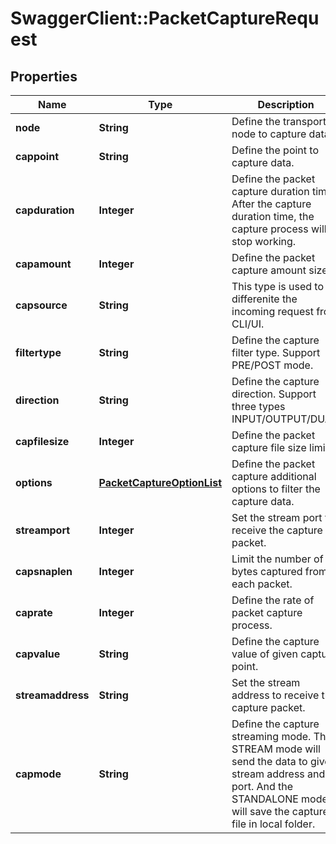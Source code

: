 # SwaggerClient::PacketCaptureRequest

## Properties
Name | Type | Description | Notes
------------ | ------------- | ------------- | -------------
**node** | **String** | Define the transport node to capture data. | [optional] 
**cappoint** | **String** | Define the point to capture data. | 
**capduration** | **Integer** | Define the packet capture duration time. After the capture duration time, the capture process will stop working. | [optional] 
**capamount** | **Integer** | Define the packet capture amount size. | [optional] 
**capsource** | **String** | This type is used to differenite the incoming request from CLI/UI. | 
**filtertype** | **String** | Define the capture filter type. Support PRE/POST mode. | [optional] 
**direction** | **String** | Define the capture direction. Support three types INPUT/OUTPUT/DUAL. | [optional] 
**capfilesize** | **Integer** | Define the packet capture file size limit. | [optional] 
**options** | [**PacketCaptureOptionList**](PacketCaptureOptionList.md) | Define the packet capture additional options to filter the capture data. | [optional] 
**streamport** | **Integer** | Set the stream port to receive the capture packet. | [optional] 
**capsnaplen** | **Integer** | Limit the number of bytes captured from each packet. | [optional] 
**caprate** | **Integer** | Define the rate of packet capture process. | [optional] 
**capvalue** | **String** | Define the capture value of given capture point. | [optional] 
**streamaddress** | **String** | Set the stream address to receive the capture packet. | [optional] 
**capmode** | **String** | Define the capture streaming mode. The STREAM mode will send the data to given stream address and port. And the STANDALONE mode will save the capture file in local folder. | [optional] 


